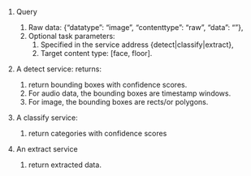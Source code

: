 
1. Query
    1. Raw data:  {“datatype”: “image”, “contenttype”: “raw”, “data”: “”},
    2. Optional task parameters: 
        1. Specified in the service address {detect|classify|extract},
        2. Target content type: [face, floor]. 


2. A detect service: returns:
    1. return bounding boxes with confidence scores.
    2. For audio data, the bounding boxes are timestamp windows.
    3. For image, the bounding boxes are rects/or polygons. 
3. A classify service:
    1. return categories with confidence scores
4. An extract service 
    1. return extracted data. 